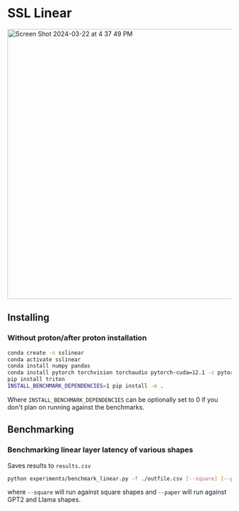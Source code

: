 

# SSL Linear 

<img width="605" alt="Screen Shot 2024-03-22 at 4 37 49 PM" src="https://github.com/kimiasa/SSLinear/assets/98286289/6e090a92-af37-4f84-bc36-bed86a787223">


## Installing

### Without proton/after proton installation
```sh
conda create -n sslinear
conda activate sslinear
conda install numpy pandas
conda install pytorch torchvision torchaudio pytorch-cuda=12.1 -c pytorch -c nvidia
pip install triton
INSTALL_BENCHMARK_DEPENDENCIES=1 pip install -e .
```
Where `INSTALL_BENCHMARK_DEPENDENCIES` can be optionally set to 0 if you don't plan on running against the benchmarks.

## Benchmarking

### Benchmarking linear layer latency of various shapes
Saves results to `results.csv`
```sh
python experiments/benchmark_linear.py -f ./outfile.csv [--square] [--paper] [-d float16 or float32]
```
where `--square` will run against square shapes and `--paper` will run against GPT2 and Llama shapes.
